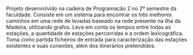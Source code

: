 Projeto desenvolvido na cadeira de Programação 2 no 2º semestre da faculdade.
Consiste em um sistema para encontrar os três melhores caminhos em uma rede de levadas baseado na rede presente na ilha da Madeira, utilizando grafos.
Leva em conta os tempos entre todas as estações, a quantidade de estações percorridas e a ordem lexicográfica. 
Toma como partida ficheiros de entrada para caracterização das estações existentes e suas conexões, além dos itinerários pretendidos.

